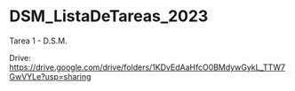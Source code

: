 # DSM_ListaDeTareas_2023
Tarea 1 - D.S.M.

Drive:
https://drive.google.com/drive/folders/1KDvEdAaHfcO0BMdywGykL_TTW7GwVYLe?usp=sharing

